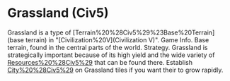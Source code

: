 # Grassland (Civ5)

Grassland is a type of [Terrain%20%28Civ5%29%23Base%20Terrain](base terrain) in "[Civilization%20V](Civilization V)".
Game Info.
Base terrain, found in the central parts of the world.
Strategy.
Grassland is strategically important because of its high yield and the wide variety of [Resources%20%28Civ5%29](resources) that can be found there. Establish [City%20%28Civ5%29](cities) on Grassland tiles if you want their to grow rapidly.